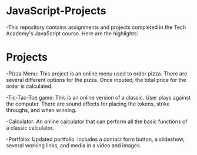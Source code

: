 # JavaScript-Projects
-This repository contains assignments and projects completed in the Tech Academy's JavaScript course. 
Here are the highlights:

# Projects

-Pizza Menu:
This project is an online menu used to order pizza. There are several different options for the pizza. Once inputed, the total price for the order is calculated.

-Tic-Tac-Toe game:
This is an online version of a classic. User plays against the computer. There are sound effects for placing the tokens, strike throughs, and when winning.

-Calculator:
An online calculator that can perform all the basic functions of a classic calculator.

-Portfolio:
Updated portfolio. Includes a contact form button, a slideshow, several working links, and media in a video and images.
